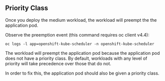 ## Priority Class

Once you deploy the medium workload, the workload will preempt the the application pod.

Observe the preemption event (this command requires oc client v4.4):
```
oc logs -l app=openshift-kube-scheduler -n openshift-kube-scheduler
```

The workload will preempt the application pod because the application pod does not have a priority class.  By default, workloads with any level of priority will take precedence over those that do not.

In order to fix this, the application pod should also be given a priority class.
